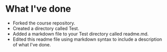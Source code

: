 # What I've done 
* Forked the course repository. 
* Created a directory called Test. 
* Added a markdown file to your Test directory called readme.md.
* Edited this readme file using markdown syntax to include a description of what I've done.
